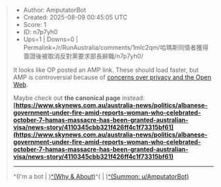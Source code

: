 > - Author: AmputatorBot
> - Created: 2025-08-09 00:45:05 UTC
> - Score: 1
> - ID: n7p7yh0
> - Ups=1 | Downs=0 | Permalink=/r/RunAustralia/comments/1mlc2qm/哈瑪斯同情者獲得簽證後被取消反對黨要求部長辭職/n7p7yh0/
>
> It looks like OP posted an AMP link. These should load faster, but AMP is controversial because of [concerns over privacy and the Open Web](https://www.reddit.com/r/AmputatorBot/comments/ehrq3z/why_did_i_build_amputatorbot).
> 
> Maybe check out **the canonical page** instead: **[https://www.skynews.com.au/australia-news/politics/albanese-government-under-fire-amid-reports-woman-who-celebrated-october-7-hamas-massacre-has-been-granted-australian-visa/news-story/4110345cbb321f426ff4c1f73315bf61](https://www.skynews.com.au/australia-news/politics/albanese-government-under-fire-amid-reports-woman-who-celebrated-october-7-hamas-massacre-has-been-granted-australian-visa/news-story/4110345cbb321f426ff4c1f73315bf61)**
> 
> *****
> 
>  ^(I'm a bot | )[^(Why & About)](https://www.reddit.com/r/AmputatorBot/comments/ehrq3z/why_did_i_build_amputatorbot)^( | )[^(Summon: u/AmputatorBot)](https://www.reddit.com/r/AmputatorBot/comments/cchly3/you_can_now_summon_amputatorbot/)
